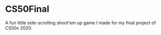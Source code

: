 # CS50Final
A fun little side-scrolling shoot'em up game I made for my final project of CS50x 2020.
